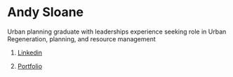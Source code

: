 # Andy Sloane 
Urban planning graduate with leaderships experience seeking role in Urban Regeneration, planning, and resource management

   1. [Linkedin](https://www.linkedin.com/in/andysloane)

   2. [Portfolio](https://readymag.com/u98679279/andysloane/)

  
